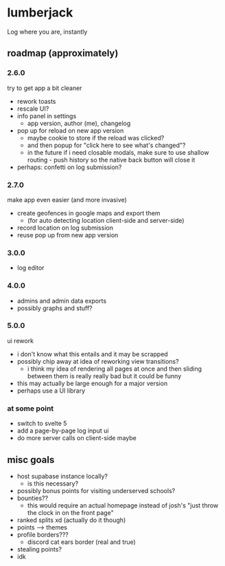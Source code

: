 # lumberjack
Log where you are, instantly


## roadmap (approximately)

### 2.6.0
try to get app a bit cleaner
- rework toasts
- rescale UI?
- info panel in settings
	- app version, author (me), changelog
- pop up for reload on new app version
	- maybe cookie to store if the reload was clicked?
	- and then popup for "click here to see what's changed"?
	- in the future if i need closable modals, make sure to use shallow routing - push history so the native back button will close it
- perhaps: confetti on log submission?

### 2.7.0
make app even easier (and more invasive)
- create geofences in google maps and export them
	- (for auto detecting location client-side and server-side)
- record location on log submission
- reuse pop up from new app version

### 3.0.0
- log editor

### 4.0.0
- admins and admin data exports
- possibly graphs and stuff?

### 5.0.0
ui rework
- i don't know what this entails and it may be scrapped
- possibly chip away at idea of reworking view transitions?
	- i think my idea of rendering all pages at once and then sliding between them is really really bad but it could be funny
- this may actually be large enough for a major version
- perhaps use a UI library

### at some point
- switch to svelte 5
- add a page-by-page log input ui
- do more server calls on client-side maybe



## misc goals
- host supabase instance locally?
	- is this necessary?
- possibly bonus points for visiting underserved schools?
- bounties??
	- this would require an actual homepage instead of josh's "just throw the clock in on the front page"
- ranked splits xd (actually do it though)
- points --> themes
- profile borders???
	- discord cat ears border (real and true)
- stealing points?
- idk
